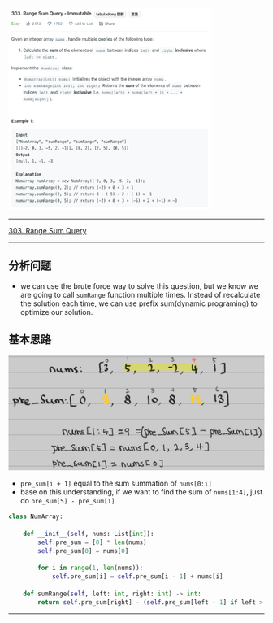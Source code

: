 <img src="2022-10-27-22-53-57.png" width="400" height="400" />

___

[303. Range Sum Query](https://leetcode.com/problems/range-sum-query-immutable/)

___

## 分析问题
* we can use the brute force way to solve this question, but we know we are going to call `sumRange` function multiple times. Instead of recalculate the solution each time, we can use prefix sum(dynamic programing) to optimize our solution. 

## 基本思路
![](2022-10-27-23-43-32.png)
* `pre_sum[i + 1]` equal to the sum summation of `nums[0:i]`
* base on this understanding, if we want to find the sum of `nums[1:4]`, just do `pre_sum[5] - pre_sum[1]` 

```python
class NumArray:

    def __init__(self, nums: List[int]):
        self.pre_sum = [0] * len(nums)
        self.pre_sum[0] = nums[0]

        for i in range(1, len(nums)):
            self.pre_sum[i] = self.pre_sum[i - 1] + nums[i]
          
    def sumRange(self, left: int, right: int) -> int:
        return self.pre_sum[right] - (self.pre_sum[left - 1] if left > 0 else 0)
```
___